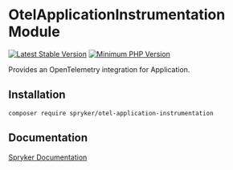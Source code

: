# OtelApplicationInstrumentation Module
[![Latest Stable Version](https://poser.pugx.org/spryker/otel-application-instrumentation/v/stable.svg)](https://packagist.org/packages/spryker/open-telemetry)
[![Minimum PHP Version](https://img.shields.io/badge/php-%3E%3D%208.1-8892BF.svg)](https://php.net/)

Provides an OpenTelemetry integration for Application.

## Installation

```
composer require spryker/otel-application-instrumentation
```

## Documentation

[Spryker Documentation](https://docs.spryker.com)

